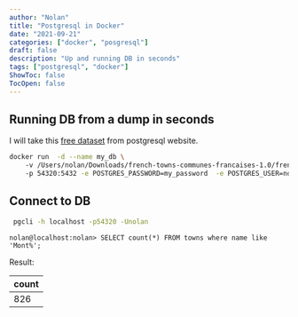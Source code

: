 ```yaml
---
author: "Nolan"
title: "Postgresql in Docker"
date: "2021-09-21"
categories: ["docker", "posgresql"]
draft: false
description: "Up and running DB in seconds"
tags: ["postgresql", "docker"]
ShowToc: false
TocOpen: false
---
```


## Running DB from a dump in seconds

I will take this [free dataset](https://www.postgresql.org/ftp/projects/pgFoundry/dbsamples/french-towns-communes-francais/french-towns-communes-francaises-1.0/) from postgresql website.  

```bash
docker run  -d --name my_db \  
    -v /Users/nolan/Downloads/french-towns-communes-francaises-1.0/french-towns-communes-francaises.sql:/docker-entrypoint-initdb.d/create_table.sql \  
    -p 54320:5432 -e POSTGRES_PASSWORD=my_password  -e POSTGRES_USER=nolan postgres
```

## Connect to DB

```bash
 pgcli -h localhost -p54320 -Unolan
```
```
nolan@localhost:nolan> SELECT count(*) FROM towns where name like 'Mont%';
```

Result:

| count     |
| --------- |
| 826       |
